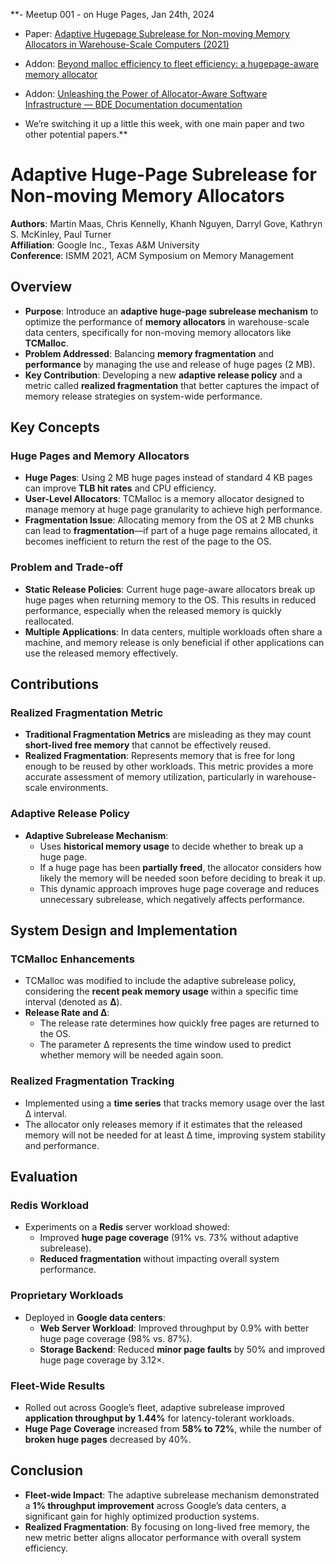 **- Meetup 001 - on Huge Pages, Jan 24th, 2024 
    

- Paper: [Adaptive Hugepage Subrelease for Non-moving Memory Allocators in Warehouse-Scale Computers (2021)](https://research.google/pubs/adaptive-hugepage-subrelease-for-non-moving-memory-allocators-in-warehouse-scale-computers/)
    
- Addon: [Beyond malloc efficiency to fleet efficiency: a hugepage-aware memory allocator](https://research.google/pubs/beyond-malloc-efficiency-to-fleet-efficiency-a-hugepage-aware-memory-allocator/)
    
- Addon: [Unleashing the Power of Allocator-Aware Software Infrastructure — BDE Documentation documentation](https://bloomberg.github.io/bde/white_papers/unleashing-aa-software.html)
    
- We’re switching it up a little this week, with one main paper and two other potential papers.**

# Adaptive Huge-Page Subrelease for Non-moving Memory Allocators

**Authors**: Martin Maas, Chris Kennelly, Khanh Nguyen, Darryl Gove, Kathryn S. McKinley, Paul Turner  
**Affiliation**: Google Inc., Texas A&M University  
**Conference**: ISMM 2021, ACM Symposium on Memory Management

## Overview

- **Purpose**: Introduce an **adaptive huge-page subrelease mechanism** to optimize the performance of **memory allocators** in warehouse-scale data centers, specifically for non-moving memory allocators like **TCMalloc**.
- **Problem Addressed**: Balancing **memory fragmentation** and **performance** by managing the use and release of huge pages (2 MB).
- **Key Contribution**: Developing a new **adaptive release policy** and a metric called **realized fragmentation** that better captures the impact of memory release strategies on system-wide performance.

## Key Concepts

### Huge Pages and Memory Allocators

- **Huge Pages**: Using 2 MB huge pages instead of standard 4 KB pages can improve **TLB hit rates** and CPU efficiency.
- **User-Level Allocators**: TCMalloc is a memory allocator designed to manage memory at huge page granularity to achieve high performance.
- **Fragmentation Issue**: Allocating memory from the OS at 2 MB chunks can lead to **fragmentation**—if part of a huge page remains allocated, it becomes inefficient to return the rest of the page to the OS.

### Problem and Trade-off

- **Static Release Policies**: Current huge page-aware allocators break up huge pages when returning memory to the OS. This results in reduced performance, especially when the released memory is quickly reallocated.
- **Multiple Applications**: In data centers, multiple workloads often share a machine, and memory release is only beneficial if other applications can use the released memory effectively.

## Contributions

### Realized Fragmentation Metric

- **Traditional Fragmentation Metrics** are misleading as they may count **short-lived free memory** that cannot be effectively reused.
- **Realized Fragmentation**: Represents memory that is free for long enough to be reused by other workloads. This metric provides a more accurate assessment of memory utilization, particularly in warehouse-scale environments.

### Adaptive Release Policy

- **Adaptive Subrelease Mechanism**:
    - Uses **historical memory usage** to decide whether to break up a huge page.
    - If a huge page has been **partially freed**, the allocator considers how likely the memory will be needed soon before deciding to break it up.
    - This dynamic approach improves huge page coverage and reduces unnecessary subrelease, which negatively affects performance.

## System Design and Implementation

### TCMalloc Enhancements

- TCMalloc was modified to include the adaptive subrelease policy, considering the **recent peak memory usage** within a specific time interval (denoted as **Δ**).
- **Release Rate and Δ**:
    - The release rate determines how quickly free pages are returned to the OS.
    - The parameter Δ represents the time window used to predict whether memory will be needed again soon.

### Realized Fragmentation Tracking

- Implemented using a **time series** that tracks memory usage over the last Δ interval.
- The allocator only releases memory if it estimates that the released memory will not be needed for at least Δ time, improving system stability and performance.

## Evaluation

### Redis Workload

- Experiments on a **Redis** server workload showed:
    - Improved **huge page coverage** (91% vs. 73% without adaptive subrelease).
    - **Reduced fragmentation** without impacting overall system performance.

### Proprietary Workloads

- Deployed in **Google data centers**:
    - **Web Server Workload**: Improved throughput by 0.9% with better huge page coverage (98% vs. 87%).
    - **Storage Backend**: Reduced **minor page faults** by 50% and improved huge page coverage by 3.12×.

### Fleet-Wide Results

- Rolled out across Google’s fleet, adaptive subrelease improved **application throughput by 1.44%** for latency-tolerant workloads.
- **Huge Page Coverage** increased from **58% to 72%**, while the number of **broken huge pages** decreased by 40%.

## Conclusion

- **Fleet-wide Impact**: The adaptive subrelease mechanism demonstrated a **1% throughput improvement** across Google’s data centers, a significant gain for highly optimized production systems.
- **Realized Fragmentation**: By focusing on long-lived free memory, the new metric better aligns allocator performance with overall system efficiency.
